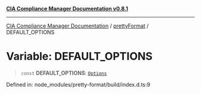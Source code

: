 [**CIA Compliance Manager Documentation v0.8.1**](../../../README.md)

***

[CIA Compliance Manager Documentation](../../../globals.md) / [prettyFormat](../README.md) / DEFAULT\_OPTIONS

# Variable: DEFAULT\_OPTIONS

> `const` **DEFAULT\_OPTIONS**: [`Options`](../type-aliases/Options.md)

Defined in: node\_modules/pretty-format/build/index.d.ts:9
